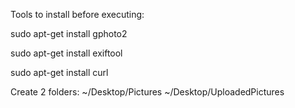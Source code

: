 Tools to install before executing:

sudo apt-get install gphoto2

sudo apt-get install exiftool

sudo apt-get install curl

Create 2 folders:
 ~/Desktop/Pictures
 ~/Desktop/UploadedPictures